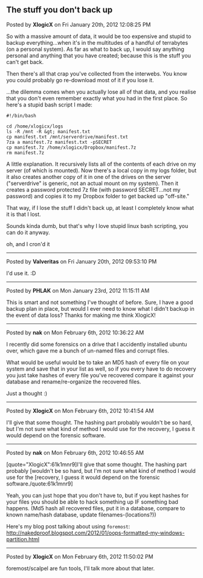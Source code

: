 ## The stuff you don't back up
Posted by **XlogicX** on Fri January 20th, 2012 12:08:25 PM

So with a massive amount of data, it would be too expensive and stupid to backup
everything...when it's in the multitudes of a handful of terrabytes (on a
personal system). As far as what to back up, I would say anything personal and
anything that you have created; because this is the stuff you can't get back.

Then there's all that crap you've collected from the interwebs. You know you
could probably go re-download most of it if you lose it.

...the dilemma comes when you actually lose all of that data, and you realise
that you don't even remember exactly what you had in the first place. So here's
a stupid bash script I made:

    #!/bin/bash

    cd /home/xlogicx/logs
    ls -R /mnt -R &gt; manifest.txt
    cp manifest.txt /mnt/serverdrive/manifest.txt
    7za a manifest.7z manifest.txt -pSECRET
    cp manifest.7z /home/xlogicx/Dropbox/manifest.7z
    rm manifest.7z

A little explanation. It recursively lists all of the contents of each drive on
my server (of which is mounted). Now there's a local copy in my logs folder, but
it also creates another copy of it in one of the drives on the server
("serverdrive" is generic, not an actual mount on my system). Then it
creates a password protected 7z file (with password SECRET...not my password)
and copies it to my Dropbox folder to get backed up "off-site."

That way, if I lose the stuff I didn't back up, at least I completely know what
it is that I lost.

Sounds kinda dumb, but that's why I love stupid linux bash scripting, you can do
it anyway.

oh, and I cron'd it

--------------------------------------------------------------------------------

Posted by **Valveritas** on Fri January 20th, 2012 09:53:10 PM

I'd use it. :D

--------------------------------------------------------------------------------

Posted by **PHLAK** on Mon January 23rd, 2012 11:15:11 AM

This is smart and not something I've thought of before.  Sure, I have a good
backup plan in place, but would I ever need to know what I didn't backup in the
event of data loss?  Thanks for making me think XlogicX!

--------------------------------------------------------------------------------

Posted by **nak** on Mon February 6th, 2012 10:36:22 AM

I recently did some forensics on a drive that I accidently installed ubuntu
over, which gave me a bunch of un-named files and corrupt files.

What would be useful would be to take an MD5 hash of every file on your system
and save that in your list as well, so if you every have to do recovery you just
take hashes of every file you've recovered compare it against your database and
rename/re-organize the recovered files.

Just a thought :)

--------------------------------------------------------------------------------

Posted by **XlogicX** on Mon February 6th, 2012 10:41:54 AM

I'll give that some thought. The hashing part probably wouldn't be so hard, but
I'm not sure what kind of method I would use for the recovery, I guess it would
depend on the forensic software.

--------------------------------------------------------------------------------

Posted by **nak** on Mon February 6th, 2012 10:46:55 AM

[quote="XlogicX":61k1mnr9]I'll give that some thought. The hashing part probably
[wouldn't be so hard, but I'm not sure what kind of method I would use for the
[recovery, I guess it would depend on the forensic software./quote:61k1mnr9]

Yeah, you can just hope that you don't have to, but if you kept hashes for your
files you should be able to hack something up IF something bad happens. (Md5
hash all recovered files, put it in a database, compare to known name/hash
database, update filenames-(locations?))

Here's my blog post talking about using `foremost`: <http://nakedproof.blogspot.com/2012/01/oops-formatted-my-windows-partition.html>

--------------------------------------------------------------------------------

Posted by **XlogicX** on Mon February 6th, 2012 11:50:02 PM

foremost/scalpel are fun tools, I'll talk more about that later.
